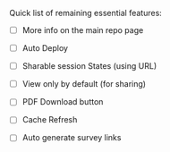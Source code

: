 Quick list of remaining essential features:
- [ ] More info on the main repo page
- [ ] Auto Deploy
- [ ] Sharable session States (using URL)
- [ ] View only by default (for sharing)
- [ ] PDF Download button
- [ ] Cache Refresh
- [ ] Auto generate survey links

